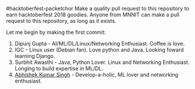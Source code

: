#hacktoberfest-packetchor
Make a quality pull request to this repository to earn hacktoberfest 2018 goodies.
Anyone from MNNIT can make a pull request to this repository, as long as it exists.

Let me begin by making the first commit:


1. Dipunj Gupta - AI/ML/DL/Linux/Networking Enthusiast. Coffee is love.
2. IGC - Linux user (Debian fan). Love python and Java. Looking foward learning Django.
3. Surbhit Awasthi - Java, Python Lover. Linux and Networking Enthusiast. Longing to build expertise in ML/DL.
4. [Abhishek Kumar Singh](https://github.com/Abhishek1103) - Develop-a-holic, ML lover and networking enthusiast.

